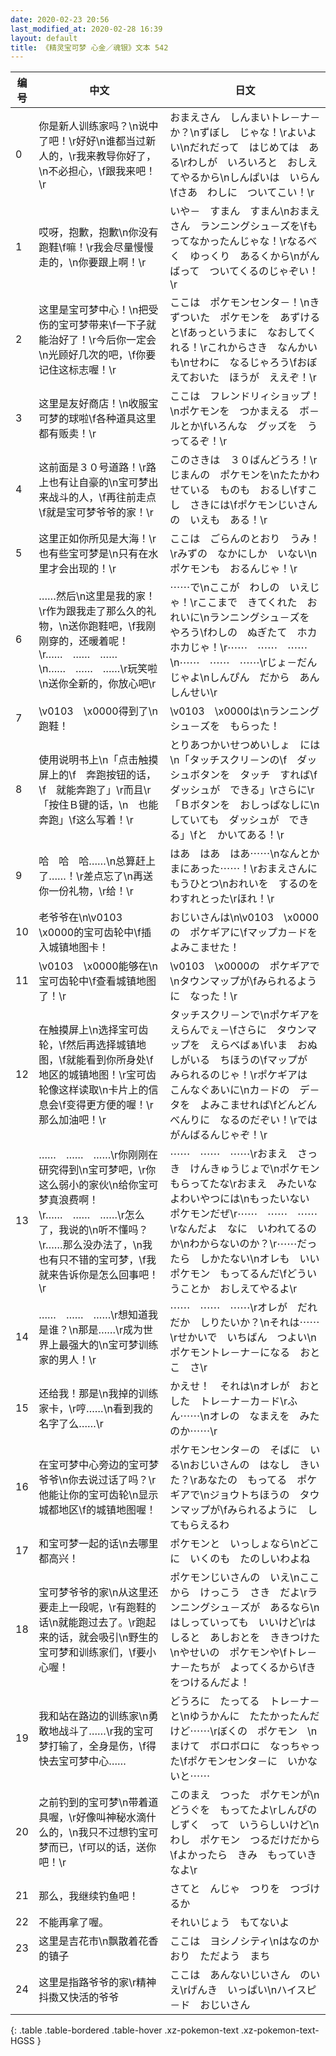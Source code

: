 ```yaml
---
date: 2020-02-23 20:56
last_modified_at: 2020-02-28 16:39
layout: default
title: 《精灵宝可梦 心金／魂银》文本 542
---
```

| 编号 | 中文 | 日文 |
| ---- | ---- | ---- |
| 0 | 你是新人训练家吗？\n说中了吧！\r好好\n谁都当过新人的，\r我来教导你好了，\n不必担心，\f跟我来吧！\r | おまえさん　しんまいトレ－ナ－か？\nずぼし　じゃな！\rよいよい\nだれだって　はじめては　ある\rわしが　いろいろと　おしえてやるから\nしんぱいは　いらん\fさあ　わしに　ついてこい！\r |
| 1 | 哎呀，抱歉，抱歉\n你没有跑鞋\f嘛！\r我会尽量慢慢走的，\n你要跟上啊！\r | いや－　すまん　すまん\nおまえさん　ランニングシュ－ズを\fもってなかったんじゃな！\rなるべく　ゆっくり　あるくから\nがんばって　ついてくるのじゃぞい！\r |
| 2 | 这里是宝可梦中心！\n把受伤的宝可梦带来\f一下子就能治好了！\r今后你一定会\n光顾好几次的吧，\f你要记住这标志喔！\r | ここは　ポケモンセンタ－！\nきずついた　ポケモンを　あずけると\fあっというまに　なおしてくれる！\rこれからさき　なんかいも\nせわに　なるじゃろう\fおぼえておいた　ほうが　ええぞ！\r |
| 3 | 这里是友好商店！\n收服宝可梦的球啦\f各种道具这里都有贩卖！\r | ここは　フレンドリィショップ！\nポケモンを　つかまえる　ボ－ルとか\fいろんな　グッズを　うってるぞ！\r |
| 4 | 这前面是３０号道路！\r路上也有让自豪的\n宝可梦出来战斗的人，\f再往前走点\f就是宝可梦爷爷的家！\r | このさきは　３０ばんどうろ！\rじまんの　ポケモンを\nたたかわせている　ものも　おるし\fすこし　さきには\fポケモンじいさんの　いえも　ある！\r |
| 5 | 这里正如你所见是大海！\r也有些宝可梦是\n只有在水里才会出现的！\r | ここは　ごらんのとおり　うみ！\rみずの　なかにしか　いない\nポケモンも　おるんじゃ！\r |
| 6 | ……然后\n这里是我的家！\r作为跟我走了那么久的礼物，\n送你跑鞋吧，\f我刚刚穿的，还暖着呢！\r……　……　……\n……　……　……\r玩笑啦\n送你全新的，你放心吧\r | ⋯⋯で\nここが　わしの　いえじゃ！\rここまで　きてくれた　おれいに\nランニングシュ－ズを　やろう\fわしの　ぬぎたて　ホカホカじゃ！\r⋯⋯　⋯⋯　⋯⋯\n⋯⋯　⋯⋯　⋯⋯\rじょ－だん　じゃよ\nしんぴん　だから　あんしんせい\r |
| 7 | \v0103　\x0000得到了\n跑鞋！ | \v0103　\x0000は\nランニングシュ－ズを　もらった！ |
| 8 | 使用说明书上\n「点击触摸屏上的\f　奔跑按钮的话，\f　就能奔跑了」\r而且\r「按住Ｂ键的话，\n　也能奔跑」\f这么写着！\r | とりあつかいせつめいしょ　には\n「タッチスクリ－ンの\f　ダッシュボタンを　タッチ　すれば\f　ダッシュが　できる」\rさらに\r「Ｂボタンを　おしっぱなしに\n　していても　ダッシュが　できる」\fと　かいてある！\r |
| 9 | 哈　哈　哈……\n总算赶上了……！\r差点忘了\n再送你一份礼物，\r给！\r | はあ　はあ　はあ⋯⋯\nなんとか　まにあった⋯⋯！\rおまえさんに　もうひとつ\nおれいを　するのを　わすれとった\rほれ！\r |
| 10 | 老爷爷在\n\v0103　\x0000的宝可齿轮中\f插入城镇地图卡！ | おじいさんは\n\v0103　\x0000の　ポケギアに\fマップカ－ドを　よみこませた！ |
| 11 | \v0103　\x0000能够在\n宝可齿轮中\f查看城镇地图了！\r | \v0103　\x0000の　ポケギアで\nタウンマップが\fみられるように　なった！\r |
| 12 | 在触摸屏上\n选择宝可齿轮，\f然后再选择城镇地图，\f就能看到你所身处\f地区的城镇地图！\r宝可齿轮像这样读取\n卡片上的信息会\f变得更方便的喔！\r那么加油吧！\r | タッチスクリ－ンで\nポケギアを　えらんでぇ－\fさらに　タウンマップを　えらべばぁ\fいま　おぬしがいる　ちほうの\fマップが　みられるのじゃ！\rポケギアは　こんなぐあいに\nカ－ドの　デ－タを　よみこませれば\fどんどん　べんりに　なるのだぞい！\rでは　がんばるんじゃぞ！\r |
| 13 | ……　……　……\r你刚刚在研究得到\n宝可梦吧，\r你这么弱小的家伙\n给你宝可梦真浪费啊！\r……　……　……\r怎么了，我说的\n听不懂吗？\r……那么没办法了，\n我也有只不错的宝可梦，\f我就来告诉你是怎么回事吧！\r | ⋯⋯　⋯⋯　⋯⋯\rおまえ　さっき　けんきゅうじょで\nポケモン　もらってたな\rおまえ　みたいな　よわいやつには\nもったいない　ポケモンだぜ\r⋯⋯　⋯⋯　⋯⋯\rなんだよ　なに　いわれてるのか\nわからないのか？\r⋯⋯だったら　しかたない\nオレも　いいポケモン　もってるんだ\fどういうことか　おしえてやるよ\r |
| 14 | ……　……　……\r想知道我是谁？\n那是……\r成为世界上最强大的\n宝可梦训练家的男人！\r | ⋯⋯　⋯⋯　⋯⋯\rオレが　だれだか　しりたいか？\nそれは⋯⋯\rせかいで　いちばん　つよい\nポケモントレ－ナ－になる　おとこ　さ\r |
| 15 | 还给我！那是\n我掉的训练家卡，\r哼……\n看到我的名字了么……\r | かえせ！　それは\nオレが　おとした　トレ－ナ－カ－ド\rふん⋯⋯\nオレの　なまえを　みたのか⋯⋯\r |
| 16 | 在宝可梦中心旁边的宝可梦爷爷\n你去说过话了吗？\r他能让你的宝可齿轮\n显示城都地区\f的城镇地图喔！ | ポケモンセンタ－の　そばに　いる\nおじいさんの　はなし　きいた？\rあなたの　もってる　ポケギアで\nジョウトちほうの　タウンマップが\fみられるように　してもらえるわ |
| 17 | 和宝可梦一起的话\n去哪里都高兴！ | ポケモンと　いっしょなら\nどこに　いくのも　たのしいわよね |
| 18 | 宝可梦爷爷的家\n从这里还要走上一段呢，\r有跑鞋的话\n就能跑过去了。\r跑起来的话，就会吸引\n野生的宝可梦和训练家们，\f要小心喔！ | ポケモンじいさんの　いえ\nここから　けっこう　さき　だよ\rランニングシュ－ズが　あるなら\nはしっていっても　いいけど\rはしると　あしおとを　ききつけた\nやせいの　ポケモンや\fトレ－ナ－たちが　よってくるから\fきをつけるんだよ！ |
| 19 | 我和站在路边的训练家\n勇敢地战斗了……\r我的宝可梦打输了，全身是伤，\f得快去宝可梦中心…… | どうろに　たってる　トレ－ナ－と\nゆうかんに　たたかったんだけど⋯⋯\rぼくの　ポケモン　\nまけて　ボロボロに　なっちゃった\fポケモンセンタ－に　いかないと⋯⋯ |
| 20 | 之前钓到的宝可梦\n带着道具喔，\r好像叫神秘水滴什么的，\n我只不过想钓宝可梦而已，\f可以的话，送你吧！\r | このまえ　つった　ポケモンが\nどうぐを　もってたよ\rしんぴのしずく　って　いうらしいけど\nわし　ポケモン　つるだけだから\fよかったら　きみ　もっていきなよ\r |
| 21 | 那么，我继续钓鱼吧！ | さてと　んじゃ　つりを　つづけるか |
| 22 | 不能再拿了喔。 | それいじょう　もてないよ |
| 23 | 这里是吉花市\n飘散着花香的镇子 | ここは　ヨシノシティ\nはなのかおり　ただよう　まち |
| 24 | 这里是指路爷爷的家\r精神抖擞又快活的爷爷 | ここは　あんないじいさん　のいえ\rげんき　いっぱい\nハイスピ－ド　おじいさん |
{: .table .table-bordered .table-hover .xz-pokemon-text .xz-pokemon-text-HGSS }